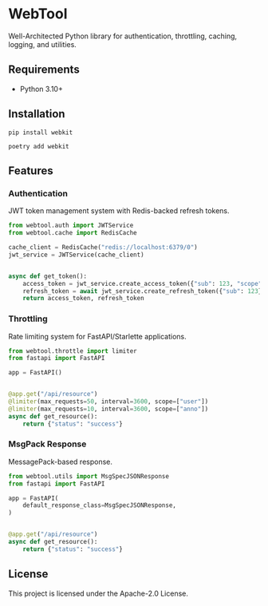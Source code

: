# WebTool

Well-Architected Python library for authentication, throttling, caching, logging, and utilities.

## Requirements

- Python 3.10+

## Installation

```shell
pip install webkit
```

```shell
poetry add webkit
```

## Features

### Authentication
JWT token management system with Redis-backed refresh tokens.

```python
from webtool.auth import JWTService
from webtool.cache import RedisCache

cache_client = RedisCache("redis://localhost:6379/0")
jwt_service = JWTService(cache_client)


async def get_token():
    access_token = jwt_service.create_access_token({"sub": 123, "scope": ["write"]})
    refresh_token = await jwt_service.create_refresh_token({"sub": 123}, access_token)
    return access_token, refresh_token
```

### Throttling
Rate limiting system for FastAPI/Starlette applications.

```python
from webtool.throttle import limiter
from fastapi import FastAPI

app = FastAPI()


@app.get("/api/resource")
@limiter(max_requests=50, interval=3600, scope=["user"])
@limiter(max_requests=10, interval=3600, scope=["anno"])
async def get_resource():
    return {"status": "success"}
```

### MsgPack Response
MessagePack-based response.

```python
from webtool.utils import MsgSpecJSONResponse
from fastapi import FastAPI

app = FastAPI(
    default_response_class=MsgSpecJSONResponse,
)


@app.get("/api/resource")
async def get_resource():
    return {"status": "success"}
```

## License

This project is licensed under the Apache-2.0 License.